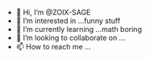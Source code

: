 - 👋 Hi, I’m @ZOIX-SAGE
- 👀 I’m interested in ...funny stuff
- 🌱 I’m currently learning ...math boring
- 💞️ I’m looking to collaborate on ...
- 📫 How to reach me ...

<!---
ZOIX-SAGE/ZOIX-SAGE is a ✨ special ✨ repository because its `README.md` (this file) appears on your GitHub profile.
You can click the Preview link to take a look at your changes.
--->
